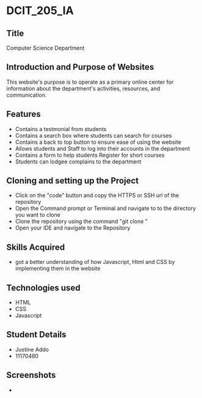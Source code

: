 # DCIT_205_IA
## Title
Computer Science Department 

## Introduction and Purpose of Websites
This website's purpose is to operate as a primary online center for information about the department's activities, resources, and communication.

## Features
- Contains a testmonial from students
- Contains a search box where students can search for courses
- Contains a back to top button to ensure ease of using the website
- Allows students and Staff to log into their accounts in the department
- Contains a form to help students Register for short courses
- Students can lodgee complains to the department

## Cloning and setting up the Project
- Click on the "code" button and copy the HTTPS or SSH url of the repository 
- Open the Command prompt or Terminal and navigate to to the directory you want to clone 
- Clone the repository using the command "git clone <repository url>"
- Open your IDE and navigate to the Repository

## Skills Acquired 
- got a better understanding of how Javascript, Html and CSS by implementing them in the website 

## Technologies used 
- HTML
- CSS
- Javascript 

## Student Details 
- Justine Addo
- 11170480

## Screenshots
- 
